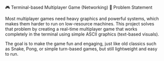 🎮 Terminal-based Multiplayer Game (Networking)
📌 Problem Statement

Most multiplayer games need heavy graphics and powerful systems, which makes them harder to run on low-resource machines. This project solves that problem by creating a real-time multiplayer game that works completely in the terminal using simple ASCII graphics (text-based visuals).

The goal is to make the game fun and engaging, just like old classics such as Snake, Pong, or simple turn-based games, but still lightweight and easy to run.
